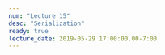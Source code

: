 ```yaml
---
num: "Lecture 15"
desc: "Serialization"
ready: true
lecture_date: 2019-05-29 17:00:00.00-7:00
---
```

